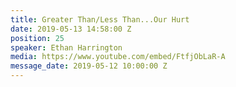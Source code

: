 ```yaml
---
title: Greater Than/Less Than...Our Hurt
date: 2019-05-13 14:58:00 Z
position: 25
speaker: Ethan Harrington
media: https://www.youtube.com/embed/FtfjObLaR-A
message_date: 2019-05-12 10:00:00 Z
---
```


